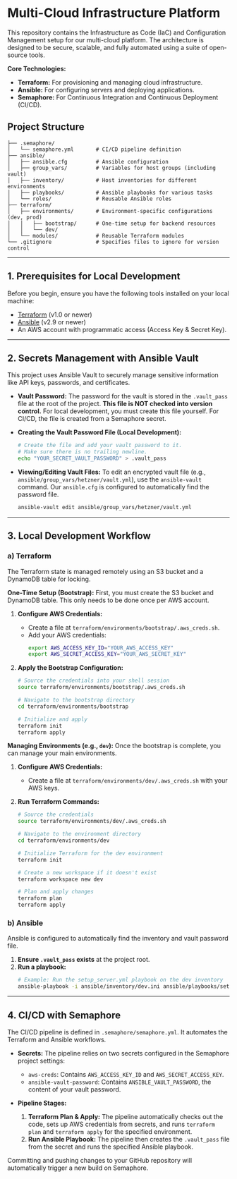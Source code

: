 # Multi-Cloud Infrastructure Platform

This repository contains the Infrastructure as Code (IaC) and Configuration Management setup for our multi-cloud platform. The architecture is designed to be secure, scalable, and fully automated using a suite of open-source tools.

**Core Technologies:**

- **Terraform:** For provisioning and managing cloud infrastructure.
- **Ansible:** For configuring servers and deploying applications.
- **Semaphore:** For Continuous Integration and Continuous Deployment (CI/CD).

## Project Structure

```
├── .semaphore/
│   └── semaphore.yml       # CI/CD pipeline definition
├── ansible/
│   ├── ansible.cfg         # Ansible configuration
│   ├── group_vars/         # Variables for host groups (including vault)
│   ├── inventory/          # Host inventories for different environments
│   ├── playbooks/          # Ansible playbooks for various tasks
│   └── roles/              # Reusable Ansible roles
├── terraform/
│   ├── environments/       # Environment-specific configurations (dev, prod)
│   │   ├── bootstrap/      # One-time setup for backend resources
│   │   └── dev/
│   └── modules/            # Reusable Terraform modules
└── .gitignore              # Specifies files to ignore for version control
```

---

## 1. Prerequisites for Local Development

Before you begin, ensure you have the following tools installed on your local machine:

- [Terraform](https://developer.hashicorp.com/terraform/install) (v1.0 or newer)
- [Ansible](https://docs.ansible.com/ansible/latest/installation_guide/intro_installation.html) (v2.9 or newer)
- An AWS account with programmatic access (Access Key &amp; Secret Key).

---

## 2. Secrets Management with Ansible Vault

This project uses Ansible Vault to securely manage sensitive information like API keys, passwords, and certificates.

- **Vault Password:** The password for the vault is stored in the `.vault_pass` file at the root of the project. **This file is NOT checked into version control.** For local development, you must create this file yourself. For CI/CD, the file is created from a Semaphore secret.

- **Creating the Vault Password File (Local Development):**

  ```bash
  # Create the file and add your vault password to it.
  # Make sure there is no trailing newline.
  echo "YOUR_SECRET_VAULT_PASSWORD" > .vault_pass
  ```

- **Viewing/Editing Vault Files:**
  To edit an encrypted vault file (e.g., `ansible/group_vars/hetzner/vault.yml`), use the `ansible-vault` command. Our `ansible.cfg` is configured to automatically find the password file.
  ```bash
  ansible-vault edit ansible/group_vars/hetzner/vault.yml
  ```

---

## 3. Local Development Workflow

### a) Terraform

The Terraform state is managed remotely using an S3 bucket and a DynamoDB table for locking.

**One-Time Setup (Bootstrap):**
First, you must create the S3 bucket and DynamoDB table. This only needs to be done once per AWS account.

1.  **Configure AWS Credentials:**
    - Create a file at `terraform/environments/bootstrap/.aws_creds.sh`.
    - Add your AWS credentials:
      ```sh
      export AWS_ACCESS_KEY_ID="YOUR_AWS_ACCESS_KEY"
      export AWS_SECRET_ACCESS_KEY="YOUR_AWS_SECRET_KEY"
      ```
2.  **Apply the Bootstrap Configuration:**

    ```bash
    # Source the credentials into your shell session
    source terraform/environments/bootstrap/.aws_creds.sh

    # Navigate to the bootstrap directory
    cd terraform/environments/bootstrap

    # Initialize and apply
    terraform init
    terraform apply
    ```

**Managing Environments (e.g., `dev`):**
Once the bootstrap is complete, you can manage your main environments.

1.  **Configure AWS Credentials:**
    - Create a file at `terraform/environments/dev/.aws_creds.sh` with your AWS keys.
2.  **Run Terraform Commands:**

    ```bash
    # Source the credentials
    source terraform/environments/dev/.aws_creds.sh

    # Navigate to the environment directory
    cd terraform/environments/dev

    # Initialize Terraform for the dev environment
    terraform init

    # Create a new workspace if it doesn't exist
    terraform workspace new dev

    # Plan and apply changes
    terraform plan
    terraform apply
    ```

### b) Ansible

Ansible is configured to automatically find the inventory and vault password file.

1.  **Ensure `.vault_pass` exists** at the project root.
2.  **Run a playbook:**
    ```bash
    # Example: Run the setup_server.yml playbook on the dev inventory
    ansible-playbook -i ansible/inventory/dev.ini ansible/playbooks/setup_server.yml
    ```

---

## 4. CI/CD with Semaphore

The CI/CD pipeline is defined in `.semaphore/semaphore.yml`. It automates the Terraform and Ansible workflows.

- **Secrets:** The pipeline relies on two secrets configured in the Semaphore project settings:

  - `aws-creds`: Contains `AWS_ACCESS_KEY_ID` and `AWS_SECRET_ACCESS_KEY`.
  - `ansible-vault-password`: Contains `ANSIBLE_VAULT_PASSWORD`, the content of your vault password.

- **Pipeline Stages:**
  1.  **Terraform Plan &amp; Apply:** The pipeline automatically checks out the code, sets up AWS credentials from secrets, and runs `terraform plan` and `terraform apply` for the specified environment.
  2.  **Run Ansible Playbook:** The pipeline then creates the `.vault_pass` file from the secret and runs the specified Ansible playbook.

Committing and pushing changes to your GitHub repository will automatically trigger a new build on Semaphore.
